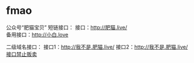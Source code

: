 # fmao
公众号“肥猫宝贝”
短链接口：
接口：http://肥猫.live/     
备用接口：http://小白.love

二级域名接口：
接口1：http://我不是.肥猫.live/
接口2：http://我不是.肥猫.live/接口禁止贩卖
